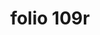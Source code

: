 ---
layout: edition
title: folio 109r
manuscript: Florence, Biblioteca Marucelliana, Carte Rajna XIX.15
sigla: R
iip: r109r.tif
milestone: 217
---